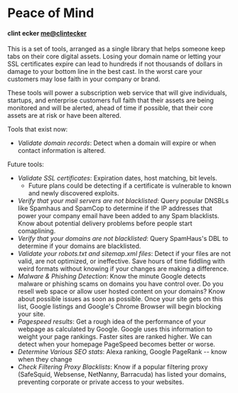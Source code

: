 # Peace of Mind
#### clint ecker <me@clintecker>

This is a set of tools, arranged as a single library that helps someone keep
tabs on their core digital assets.  Losing your domain name or letting your
SSL certificates expire can lead to hundreds if not thousands of dollars in
damage to your bottom line in the best cast.  In the worst care your customers
may lose faith in your company or brand.

These tools will power a subscription web service that will give individuals,
startups, and enterprise customers full faith that their assets are being
monitored and will be alerted, ahead of time if possible, that their
core assets are at risk or have been altered.

Tools that exist now:

* *Validate domain records*: Detect when a domain will expire or when contact information is altered.

Future tools:

* *Validate SSL certificates*: Expiration dates, host matching, bit levels.
	- Future plans could be detecting if a certificate is vulnerable to known and newly discovered exploits.
* *Verify that your mail servers are not blacklisted*: Query popular DNSBLs like Spamhaus and SpamCop to determine if the IP addresses that power your company email have been added to any Spam blacklists.  Know about potential delivery problems before people start comaplining.
* *Verify that your domains are not blacklisted*: Query SpamHaus's DBL to determine if your domains are blacklisted.
* *Validate your robots.txt and sitemap.xml files*: Detect if your files are not valid, are not optimized, or ineffective.  Save hours of time fiddling with weird formats without knowing if your changes are making a difference.
* *Malware & Phishing Detection*: Know the minute Google detects malware or phishing scams on domains you have control over.  Do you resell web space or allow user hosted content on your domains?  Know about possible issues as soon as possible.  Once your site gets on this list, Google listings and Google's Chrome Browser will begin blocking your site.
* *Pagespeed results*: Get a rough idea of the performance of your webpage as calculated by Google.  Google uses this information to weight your page rankings.  Faster sites are ranked higher.  We can detect when your homepage PageSpeed becomes better or worse.
* *Determine Various SEO stats*: Alexa ranking, Google PageRank -- know when they change
* *Check Filtering Proxy Blacklists*: Know if a popular filtering proxy (SafeSquid, Websense, NetNanny, Barracuda) has listed your domains, preventing corporate or private access to your websites.
